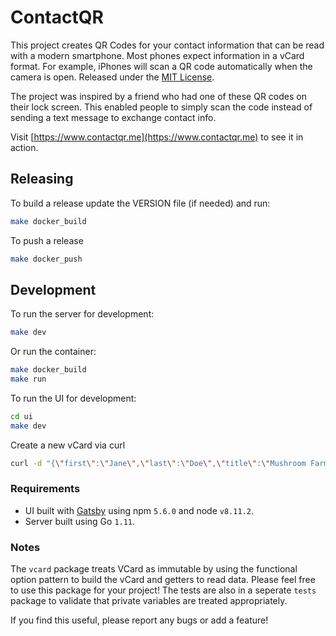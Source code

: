 # ContactQR

This project creates QR Codes for your contact information that can be read with a modern smartphone. Most phones expect information in a vCard format. For example, iPhones will scan a QR code automatically when the camera is open. Released under the [MIT License](./LICENSE).

The project was inspired by a friend who had one of these QR codes on their lock screen. This enabled people to simply scan the code instead of sending a text message to exchange contact info.

Visit [https://www.contactqr.me](https://www.contactqr.me) to see it in action.

## Releasing

To build a release update the VERSION file (if needed) and run:

```sh
make docker_build
```

To push a release

```sh
make docker_push
```

## Development

To run the server for development:

```bash
make dev
```

Or run the container:

```sh
make docker_build
make run
```

To run the UI for development:

```bash
cd ui
make dev
```

Create a new vCard via curl

```sh
curl -d "{\"first\":\"Jane\",\"last\":\"Doe\",\"title\":\"Mushroom Farmer\"}" -H "Content-Type: application/json" -X POST http://localhost:8080/api/v1/vcard/create
```

### Requirements

* UI built with [Gatsby](https://www.gatsbyjs.org/docs/) using npm `5.6.0` and node `v8.11.2`.
* Server built using Go `1.11`.

### Notes

The `vcard` package treats VCard as immutable by using the functional option pattern to build the vCard and getters to read data. Please feel free to use this package for your project! The tests are also in a seperate `tests` package to validate that private variables are treated appropriately.

If you find this useful, please report any bugs or add a feature!
